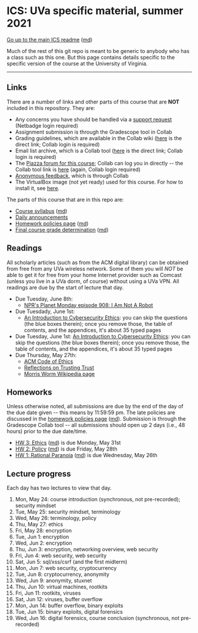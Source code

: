 ICS: UVa specific material, summer 2021
=======================================

[Go up to the main ICS readme](../readme.html) ([md](../readme.md))

Much of the rest of this git repo is meant to be generic to anybody who has a class such as this one. But this page contains details specific to the specific version of the course at the University of Virginia.

------------------------------------------------------------

Links
-----

There are a number of links and other parts of this course that are **NOT** included in this repository.  They are:

- Any concerns you have should be handled via a [support request][174] (Netbadge login required)
- Assignment submission is through the Gradescope tool in Collab
- Grading guidelines, which are available in the Collab wiki ([here][171] is the direct link; Collab login is required)
- Email list archive, which is a Collab tool ([here][170] is the direct link; Collab login is required)
- The [Piazza forum for this course][152]; Collab can log you in directly -- the Collab tool link is [here][173] (again, Collab login required)
- [Anonymous feedback][172], which is through Collab
- The VirtualBox image (not yet ready) used for this course.  For how
  to install it, see
  [here](https://uva-cs.github.io/pdr/tutorials/01-intro-unix/virtual-box.html).

The parts of this course that are in this repo are:

- [Course syllabus](syllabus.html) ([md](syllabus.md))
- [Daily announcements](daily-announcements.html#/)
- [Homework policies page](hw-policies.html) ([md](hw-policies.md))
- [Final course grade determination](grades.html) ([md](grades.md))


Readings
--------

All scholarly articles (such as from the ACM digital library) can be obtained from free from any UVa wireless network.  Some of them you will *NOT* be able to get it for free from your home Internet provider such as Comcast (unless you live in a UVa dorm, of course) without using a UVa VPN.  All readings are due by the start of lecture that day.

<!--
- Due Wednesday, June 16th:
    - Smashing the Stack for Fun and Profit, available online in [HTML](http://phrack.org/issues/49/14.html ) and [PDF](http://www-inst.eecs.berkeley.edu/~cs161/fa08/papers/stack_smashing.pdf)
-->

- Due Tuesday, June 8th:
    - [NPR's Planet Monday episode 908: I Am Not A Robot](https://www.npr.org/sections/money/2019/04/24/716854013/episode-908-i-am-not-a-robot)
- Due Tuesdady, June 1st:
    - [An Introduction to Cybersecurity Ethics](https://www.scu.edu/media/ethics-center/technology-ethics/IntroToCybersecurityEthics.pdf): you can skip the questions (the blue boxes therein); once you remove those, the table of contents, and the appendices, it's about 35 typed pages
- Due Tuesday, June 1st: [An Introduction to Cybersecurity Ethics](https://www.scu.edu/media/ethics-center/technology-ethics/IntroToCybersecurityEthics.pdf): you can skip the questions (the blue boxes therein); once you remove those, the table of contents, and the appendices, it's about 35 typed pages
- Due Thursday, May 27th:
	- [ACM Code of Ethics](https://www.acm.org/code-of-ethics)
    - [Reflections on Trusting Trust](https://dl.acm.org/citation.cfm?id=358210)
	- [Morris Worm Wikipedia page](https://en.wikipedia.org/wiki/Morris_worm)


Homeworks
-----------

Unless otherwise noted, all submissions are due by the end of the day of the due date given -- this means by 11:59:59 pm.  The late policies are discussed in the [homework policies page](hw-policies.html) ([md](hw-policies.md)).  Submission is through the Gradescope Collab tool -- all submissions should open up 2 days (i.e., 48 hours) prior to the due date/time.

<!--
- [HW 8: Forensics](../hws/hw-forensics.html) is due Wednesday, June 16th
- [HW 7: Cryptocurrency](../hws/hw-cryptocurrency.html) is due Monday, June 14th
- [HW 6: SQL/XSS/CSRF](../hws/hw-sql-xss-csrf.html) is due Wednesday, June 9th
- [HW 5: Hashing](../hws/hw-hashing.html) is due Saturday, June 5th
- [HW 4: RSA](../hws/hw-rsa.html) is due Friday, June 4th
-->

- [HW 3: Ethics](../hws/hw-ethics.html) ([md](../hws/hw-ethics.md)) is due Monday, May 31st
- [HW 2: Policy](../hws/hw-policy.html) ([md](../hws/hw-policy.md)) is due Friday, May 28th
- [HW 1: Rational Paranoia](../hws/hw-paranoia.html) ([md](../hws/hw-paranoia.md)) is due Wednesday, May 26th


Lecture progress
----------------

Each day has two lectures to view that day.

1. Mon, May 24: course introduction (synchronous, not pre-recorded); security mindset
2. Tue, May 25: security mindset, terminology
3. Wed, May 26: terminology, policy
4. Thu, May 27: ethics
5. Fri, May 28: encryption
6. Tue, Jun 1: encryption
7. Wed, Jun 2: encryption
8. Thu, Jun 3: encryption, networking overview, web security
9. Fri, Jun 4: web security, web security
10. Sat, Jun 5: sql/xss/csrf (and the first midterm)
11. Mon, Jun 7: web security, cryptocurrency
12. Tue, Jun 8: cryptocurrency, anonymity
13. Wed, Jun 9: anonymity, stuxnet
14. Thu, Jun 10: virtual machines, rootkits
15. Fri, Jun 11: rootkits, viruses
16. Sat, Jun 12: viruses, buffer overflow
17. Mon, Jun 14: buffer overflow, binary exploits
18. Tue, Jun 15: binary exploits, digital forensics
19. Wed, Jun 16: digital forensics, course conclusion (synchronous, not pre-recorded)



[152]: https://piazza.com/class/kp1go4h45nh7ne

[160]: https://libra.cs.virginia.edu/~pedagogy/
[161]: https://libra.cs.virginia.edu/~pedagogy/support.php
[162]: https://libra.cs.virginia.edu/~pedagogy/submit.php
[163]: https://libra.cs.virginia.edu/~pedagogy/regrades.php
[164]: https://libra.cs.virginia.edu/~pedagogy/gradebook.php
[165]: https://libra.cs.virginia.edu/~pedagogy/labextension.php
[166]: https://libra.cs.virginia.edu/~pedagogy/queue.php

[01]: next_is_collab_site_email
[170]: https://collab.its.virginia.edu/portal/site/6ec853e6-b6e3-40f7-8c72-0f7f966ffa71/tool/16495a0b-3bd0-4928-90bb-9d69a39b9eee
[02]: next_is_collab_wiki
[171]: https://collab.its.virginia.edu/portal/site/6ec853e6-b6e3-40f7-8c72-0f7f966ffa71/tool/7848dadf-1229-4a91-9805-2992d205edb4
[03]: next_is_anon_feedback
[172]: https://collab.its.virginia.edu/portal/site/6ec853e6-b6e3-40f7-8c72-0f7f966ffa71/tool/f17a5899-fa57-4f82-956f-b24f83d19e6a/main
[04]: next_is_linktool_but_not_currently_used
[173]: https://collab.its.virginia.edu/portal/site/a0075759-cb61-4fc7-82bc-9ef856bac64a/page/9aa1caa3-e963-4aef-b7a4-d437693eea80
[174]: https://pegasus.cs.virginia.edu/satori/cs3710-su2021/tickets/
